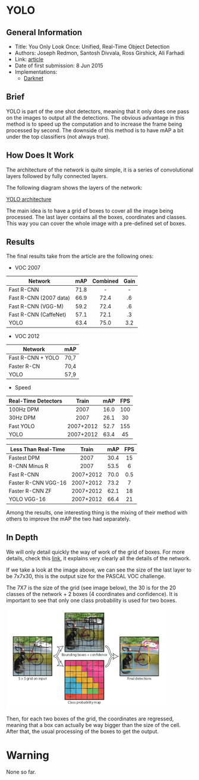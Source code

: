 # YOLO

## General Information

- Title: You Only Look Once: Unified, Real-Time Object Detection
- Authors: Joseph Redmon, Santosh Divvala, Ross Girshick, Ali Farhadi
- Link: [article](https://arxiv.org/abs/1506.02640)
- Date of first submission: 8 Jun 2015
- Implementations:
    - [Darknet](https://github.com/pjreddie/darknet)

## Brief

YOLO is part of the one shot detectors, meaning that it only does one pass on the images to output all the detections. The obvious advantage in this method is to speed up the computation and to increase the frame being processed by second. The downside of this method is to have mAP a bit under the top classifiers (not always true).

## How Does It Work

The architecture of the network is quite simple, it is a series of convolutional layers followed by fully connected layers.

The following diagram shows the layers of the network:

[YOLO architecture](https://raw.githubusercontent.com/D3lt4lph4/papers/master/docs/images/imagedetection/yolo/network.png "YOLO")

The main idea is to have a grid of boxes to cover all the image being processed. The last layer contains all the boxes, coordinates and classes. This way you can cover the whole image with a pre-defined set of boxes.

## Results

The final results take from the article are the following ones:

- VOC 2007

| Network | mAP | Combined | Gain |
|---------|:---:|:--------:|:----:|
| Fast R-CNN | 71.8 | - | - |
| Fast R-CNN (2007 data) | 66.9 | 72.4| .6 |
| Fast R-CNN (VGG-M) | 59.2 | 72.4 | .6 |
| Fast R-CNN (CaffeNet) | 57.1 | 72.1 | .3 |
| YOLO | 63.4 | 75.0 | 3.2 |

- VOC 2012

| Network | mAP |
|---------|:---:|
| Fast R-CNN + YOLO | 70,7 |
| Faster R-CN | 70,4 |
| YOLO | 57,9 |

- Speed

| Real-Time Detectors | Train | mAP | FPS |
|---------------------|:-----:|:---:|:---:|
| 100Hz DPM | 2007 | 16.0 | 100 |
| 30Hz DPM | 2007 | 26.1 | 30 |
| Fast YOLO | 2007+2012 | 52.7 | 155 |
| YOLO | 2007+2012 | 63.4 | 45|

| Less Than Real-Time | Train | mAP | FPS |
|---------------------|:-----:|:---:|:---:|
| Fastest DPM | 2007 | 30.4 | 15 |
| R-CNN Minus R | 2007 | 53.5 | 6 |
| Fast R-CNN | 2007+2012 | 70.0 | 0.5 |
| Faster R-CNN VGG-16 | 2007+2012 | 73.2 | 7 |
| Faster R-CNN ZF | 2007+2012 | 62.1 | 18 |
| YOLO VGG-16 | 2007+2012 | 66.4 | 21 |

Among the results, one interesting thing is the mixing of their method with others to improve the mAP the two had separately.

## In Depth

We will only detail quickly the way of work of the grid of boxes. For more details, check this [link](http://christopher5106.github.io/object/detectors/2017/08/10/bounding-box-object-detectors-understanding-yolo.html), it explains very clearly all the details of the network.

If we take a look at the image above, we can see the size of the last layer to be 7x7x30, this is the output size for the PASCAL VOC challenge.

The 7X7 is the size of the grid (see image below), the 30 is for the 20 classes of the network + 2 boxes (4 coordinates and confidence). It is important to see that only one class probability is used for two boxes.

![yolo grid](https://raw.githubusercontent.com/D3lt4lph4/papers/master/docs/images/imagedetection/yolo/yologrid.png "YOLO grid boxes")

Then, for each two boxes of the grid, the coordinates are regressed, meaning that a box can actually be way bigger than the size of the cell. After that, the usual processing of the boxes to get the output.

# Warning

None so far.
